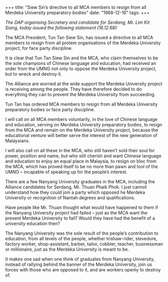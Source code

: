 +++ 
title: "Siew Sin’s directive to all MCA members to resign from all Merdeka University preparatory bodies"
date: "1968-12-16"
tags:
+++

_The DAP organising Secretary and candidate for Serdang, Mr. Lim Kit Siang, today issued the following statement (16.12.68):_

The MCA President, Tun Tan Siew Sin, has issued a directive to all MCA members to resign from all protem organisations of the Merdeka University project, for face party discipline.

It is clear that Tun Tan Siew Sin and the MCA, who claim themselves to be the sole champions of Chinese language and education, had received an order from the UMNO not only to oppose the Merdeka University project, but to wreck and destroy it.

The Alliance are worried at the wide support the Merdeka University project is receiving among the people.  They have therefore decided to do everything they can to prevent the Merdeka University from succeeding.

Tun Tan has ordered MCA members to resign from all Merdeka University preparatory bodies or face party discipline.</u>

I will call on all MCA members voluntarily, in the love of Chinese language and education, serving on Merdeka University preparatory bodies, to resign from the MCA and remain on the Merdeka University project, because the educational venture will better serve the interest of the new generation of Malaysians.

I will also call on all these in the MCA, who still haven’t sold their soul for power, position and name, but who still cherish and want Chinese language and education to enjoy an equal place in Malaysia, to resign on bloc from the MCA, which has proved itself to be no more than pawn and tool of the UMNO – incapable of speaking up for the people’s interest.

There are a few Nanyang University graduates in the MCA, including the Alliance candidates for Serdang, Mr. Thuan Phaik Phok. I just cannot understand how they could join a party which opposed he Merdeka University or recognition of Nantah degrees and qualifications.

Have people like Mr. Thuan thought what would have happened to them if the Nanyang University project had failed – just as the MCA want the present Merdeka University to fail? Would they have had the benefit of a university education then?

The Nanyang University was the sole result of the people’s contribution to education, from all levels of the people, whether trishaw-rider, stevedore, factory worker, shop-assistant, barber, tailor, cobbler, teacher, businessman or millionaire, just as the Merdeka University is meant to be.

It makes one sad when one think of graduates from Nanyang University, instead of rallying behind the banner of the Merdeka University, join us forces with those who are opposed to it, and are workers openly to destroy of.
 
